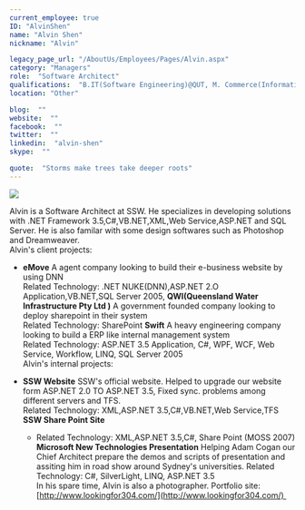 ```yaml
---
current_employee: true
ID: "AlvinShen"
name: "Alvin Shen"
nickname: "Alvin"

legacy_page_url: "/AboutUs/Employees/Pages/Alvin.aspx"
category: "Managers"
role:  "Software Architect"
qualifications:  "B.IT(Software Engineering)@QUT, M. Commerce(Information System)@UNSW, CSPO, MCPD, MCTS"
location: "Other"

blog:  ""
website:  ""
facebook:  ""
twitter:  ""
linkedin:  "alvin-shen"
skype:  ""

quote:  "Storms make trees take deeper roots"
---
```


![](/AboutUs/Employees/PublishingImages/AlvinShenMCTS.gif) 

Alvin is a Software Architect at SSW. He specializes in developing solutions with .NET Framework 3.5,C#,VB.NET,XML,Web Service,ASP.NET and SQL Server. He is also familar with some design softwares such as Photoshop and Dreamweaver.   
Alvin's client projects: 

*   **eMove** A agent company looking to build their e-business website by using DNN  
Related Technology: .NET NUKE(DNN),ASP.NET 2.O Application,VB.NET,SQL Server 2005, 
    **QWI(Queensland Water Infrastructure Pty Ltd )** A government founded company looking to deploy sharepoint in their system  
Related Technology: SharePoint 
    **Swift** A heavy engineering company looking to build a ERP like internal management system  
Related Technology: ASP.NET 3.5 Application, C#, WPF, WCF, Web Service, Workflow, LINQ, SQL Server 2005   
Alvin's internal projects: 

*   **SSW Website** SSW's official website. Helped to upgrade our website form ASP.NET 2.0 TO ASP.NET 3.5, Fixed sync. problems among different servers and TFS.  
Related Technology: XML,ASP.NET 3.5,C#,VB.NET,Web Service,TFS 
    **SSW Share Point Site** 

    *   Related Technology: XML,ASP.NET 3.5,C#, Share Point (MOSS 2007)
    **Microsoft New Technologies Presentation** Helping Adam Cogan our Chief Architect prepare the demos and scripts of presentation and assiting him in road show around Sydney's universities. Related Technology: C#, SilverLight, LINQ, ASP.NET 3.5   
In his spare time, Alvin is also a photographer. Portfolio site: [http://www.lookingfor304.com/](http://www.lookingfor304.com/) 